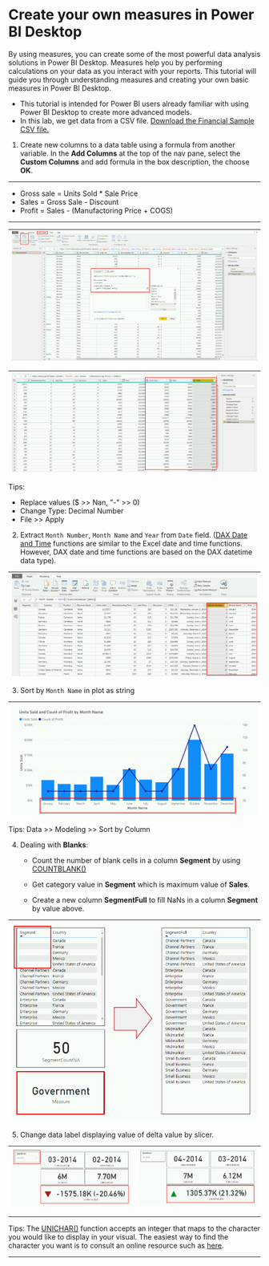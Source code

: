 
# Create your own measures in Power BI Desktop
 
By using measures, you can create some of the most powerful data analysis solutions in Power BI Desktop. Measures help you by performing calculations on your data as you interact with your reports. This tutorial will guide you through understanding measures and creating your own basic measures in Power BI Desktop.
 
- This tutorial is intended for Power BI users already familiar with using Power BI Desktop to create more advanced models. 
- In this lab, we get data from a CSV file. [Download the Financial Sample CSV file.](/Dataset/FinancialSample.csv)
 

1. Create new columns to a data table using a formula from another variable. In the **Add Columns** at the top of the nav pane, select the **Custom Columns** and add formula in the box description, the choose **OK**.

--- 
- Gross sale = Units Sold * Sale Price
- Sales = Gross Sale - Discount
- Profit = Sales - (Manufactoring Price + COGS)
---

![Accessing databases](/hands-on/data-visualization-in-BI/Images/lab3_1.png) |
--- |


![Accessing databases](/hands-on/data-visualization-in-BI/Images/lab3_2.png) |
--- |

Tips: 
- Replace values ($ >> Nan, "-" >> 0)
- Change Type: Decimal Number
- File >> Apply


2. Extract `Month Number`, `Month Name` and `Year` from `Date` field. 
([DAX Date and Time](https://docs.microsoft.com/en-us/dax/date-and-time-functions-dax) functions are similar to the Excel date and time functions. However, DAX date and time functions are based on the DAX datetime data type).

![Accessing databases](/hands-on/data-visualization-in-BI/Images/lab3_3.png) |
--- |

3. Sort by `Month Name` in plot as string
  

![Accessing databases](/hands-on/data-visualization-in-BI/Images/lab3_4.png) |
--- |


Tips: Data >> Modeling >> Sort by Column

4. Dealing with **Blanks**: 

    - Count the number of blank cells in a column **Segment** by using [COUNTBLANK()](https://docs.microsoft.com/en-us/dax/countblank-function-dax)

    - Get category value in **Segment** which is maximum value of **Sales**.

    - Create a new column **SegmentFull** to fill NaNs in a column **Segment** by value above. 

![Accessing databases](/hands-on/data-visualization-in-BI/Images/lab3_7.png) |
--- |
 


5. Change data label displaying value of delta value by slicer. 

![Accessing databases](/hands-on/data-visualization-in-BI/Images/lab3_5.png)  | ![Accessing databases](/hands-on/data-visualization-in-BI/Images/lab3_6.png)  |
--- | --- | 


---
Tips: The [UNICHAR()](https://docs.microsoft.com/en-us/dax/unichar-function-dax) function accepts an integer that maps to the character you would like to display in your visual. The easiest way to find the character you want is to consult an online resource such as [here](https://unicode-table.com/). 

---


